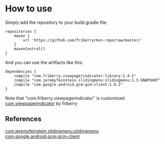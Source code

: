 How to use
========

Simply add the repository to your build.gradle file:

    repositories {
        maven {
            url 'https://github.com/friberry/mvn-repo/raw/master/'
        }
        mavenCentral()
    }

And you can use the artifacts like this:

    dependencies {
        compile "com.friberry.viewpagerindicator:library:2.4.1"
        compile "com.jeremyfeinstein.slidingmenu:slidingmenu:1.3-SNAPSHOT"        
        compile "com.google.android.gcm:gcm-client:1.0.2"
    }

Note that "com.friberry.viewpagerindicator" is customized [com.viewpagerindicator](http://viewpagerindicator.com/) by friberry

## References
[com.jeremyfeinstein.slidingmenu:slidingmenu](https://github.com/Goddchen/mvn-repo)
[com.google.android.gcm:gcm-client](https://github.com/slorber/gcm-server-repository)